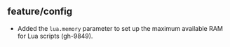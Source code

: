 ## feature/config

* Added the `lua.memory` parameter to set up the maximum available RAM for
  Lua scripts (gh-9849).

